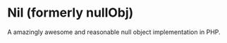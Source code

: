 Nil (formerly nullObj)
=======

A amazingly awesome and reasonable null object implementation in PHP.